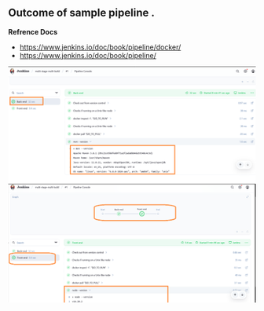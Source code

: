 ## Outcome of sample pipeline .

**Refrence Docs**

- https://www.jenkins.io/doc/book/pipeline/docker/
- https://www.jenkins.io/doc/book/pipeline/ 

![](images/Output-1.PNG "Output-1")
![](images/Output-2.PNG "Output-2")